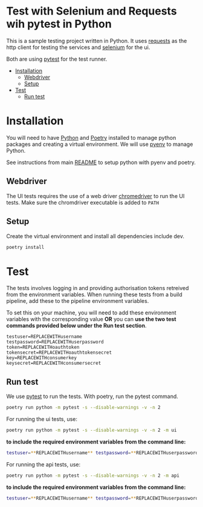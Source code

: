 <h1>Test with Selenium and Requests wih pytest in Python</h1>

This is a sample testing project written in Python. It uses [requests](https://docs.python-requests.org/en/master) as the http client for testing the services and [selenium](https://github.com/SeleniumHQ/selenium/tree/trunk/py) for the ui.

Both are using [pytest](https://docs.pytest.org/en/latest) for the test runner.

- [Installation](#installation)
  - [Webdriver](#webdriver)
  - [Setup](#setup)
- [Test](#test)
  - [Run test](#run-test)


# Installation

You will need to have [Python](https://www.python.org/) and [Poetry](https://python-poetry.org/) installed to manage python packages and creating a virtual environment. We will use [pyenv](https://github.com/pyenv/pyenv) to manage Python.

See instructions from main [README](../README.md#python-with-pyenv) to setup python with pyenv and poetry.

## Webdriver

The UI tests requires the use of a web driver [chromedriver](https://chromedriver.chromium.org/) to run the UI tests. Make sure the chromdriver executable is added to `PATH`

## Setup

Create the virtual environment and install all dependencies include dev.

```bash
poetry install
```

# Test

The tests involves logging in and providing authorisation tokens retreived from the environment variables. When running these tests from a build pipeline, add these to the pipeline environment variables.

To set this on your machine, you will need to add these environment variables with the corresponding value **OR** you can **use the two test commands provided below under the Run test section**.

```text
testuser=REPLACEWITHusername
testpassword=REPLACEWITHuserpassword
token=REPLACEWITHoauthtoken
tokensecret=REPLACEWITHoauthtokensecret
key=REPLACEWITHconsumerkey
keysecret=REPLACEWITHconsumersecret
```
## Run test

We use [pytest](https://pypi.org/project/pytest/) to run the tests. With poetry, run the pytest command.

```bash
poetry run python -m pytest -s --disable-warnings -v -n 2
```

For running the ui tests, use:
```bash
poetry run python -m pytest -s --disable-warnings -v -n 2 -m ui
```

**to include the required environment variables from the command line:**
```bash
testuser=**REPLACEWITHusername** testpassword=**REPLACEWITHuserpassword** token=**REPLACEWITHoauthtoken** tokensecret=**REPLACEWITHoauthtokensecret** key=**REPLACEWITHconsumerkey** keysecret=**REPLACEWITHconsumersecret** poetry run python -m pytest -s --disable-warnings -v -n 2 -m ui
```

For running the api tests, use:
```bash
poetry run python -m pytest -s --disable-warnings -v -n 2 -m api
```

**to include the required environment variables from the command line:**
```bash
testuser=**REPLACEWITHusername** testpassword=**REPLACEWITHuserpassword** token=**REPLACEWITHoauthtoken** tokensecret=**REPLACEWITHoauthtokensecret** key=**REPLACEWITHconsumerkey** keysecret=**REPLACEWITHconsumersecret** poetry run python -m pytest -s --disable-warnings -v -n 2 -m api
```
